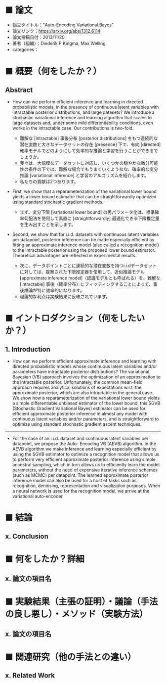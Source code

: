 # ■ 論文
- 論文タイトル："Auto-Encoding Variational Bayes"
- 論文リンク：https://arxiv.org/abs/1312.6114
- 論文投稿日付：2013/11/20
- 著者（組織）：Diederik P Kingma, Max Welling
- categories：

# ■ 概要（何をしたか？）

## Abstract

- How can we perform efficient inference and learning in directed probabilistic models, in the presence of continuous latent variables with intractable posterior distributions, and large datasets? We introduce a stochastic variational inference and learning algorithm that scales to large datasets and, under some mild differentiability conditions, even works in the intractable case. Our contributions is two-fold.
    - 難解な [intractable] 事後分布 [posterior distributions] をもつ連続的な潜在変数と大きなデータセットの存在 [presence] 下で、有向 [directed] 確率モデルでどのようにして効率的な推論と学習を行うことができるでしょうか。
    - 我々は、大規模なデータセットに対応し、いくつかの穏やかな微分可能性の条件の下では、難解な場合でもうまくいくようなな、確率的な変分推論 [variational inference] と学習のアルゴリズムを紹介します。
    - 私たちの貢献は2つあります。

- First, we show that a reparameterization of the variational lower bound yields a lower bound estimator that can be straightforwardly optimized using standard stochastic gradient methods.
    - まず、変分下限 [variational lower bound] の再パラメータ化は、標準確率勾配法を使用して素直に [straightforwardly] 最適化できる下限推定量を生み出すことを示します。

- Second, we show that for i.i.d. datasets with continuous latent variables per datapoint, posterior inference can be made especially efficient by fitting an approximate inference model (also called a recognition model) to the intractable posterior using the proposed lower bound estimator. Theoretical advantages are reflected in experimental results.
    - 次に、データポイントごとに連続的な潜在変数を持つi.i.dデータセットに対しては、提案された下限推定器を使用して、近似推論モデル [approximate inference model]（認識モデルとも呼ばれる）を、難解な [intractable] 事後（確率分布）にフィッティングすることによって、事後推論が特に効率的になります。
    - 理論的な利点は実験結果に反映されています。


# ■ イントロダクション（何をしたいか？）

## 1. Introduction

- How can we perform efficient approximate inference and learning with directed probabilistic models whose continuous latent variables and/or parameters have intractable posterior distributions? The variational Bayesian (VB) approach involves the optimization of an approximation to the intractable posterior. Unfortunately, the common mean-field approach requires analytical solutions of expectations w.r.t. the approximate posterior, which are also intractable in the general case. We show how a reparameterization of the variational lower bound yields a simple differentiable unbiased estimator of the lower bound; this SGVB (Stochastic Gradient Variational Bayes) estimator can be used for efficient approximate posterior inference in almost any model with continuous latent variables and/or parameters, and is straightforward to optimize using standard stochastic gradient ascent techniques.


---

- For the case of an i.i.d. dataset and continuous latent variables per datapoint, we propose the Auto- Encoding VB (AEVB) algorithm. In the AEVB algorithm we make inference and learning especially efficient by using the SGVB estimator to optimize a recognition model that allows us to perform very efficient approximate posterior inference using simple ancestral sampling, which in turn allows us to efficiently learn the model parameters, without the need of expensive iterative inference schemes (such as MCMC) per datapoint. The learned approximate posterior inference model can also be used for a host of tasks such as recognition, denoising, representation and visualization purposes. When a neural network is used for the recognition model, we arrive at the variational auto-encoder.


# ■ 結論

## x. Conclusion


# ■ 何をしたか？詳細

## x. 論文の項目名


# ■ 実験結果（主張の証明）・議論（手法の良し悪し）・メソッド（実験方法）

## x. 論文の項目名


# ■ 関連研究（他の手法との違い）

## x. Related Work


